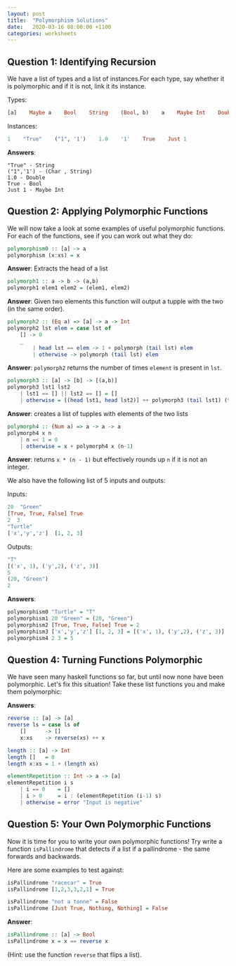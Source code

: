 ```yaml
---
layout: post
title:  "Polymorphism Solutions"
date:   2020-03-16 08:00:00 +1100
categories: worksheets
---
```



## Question 1: Identifying Recursion

We have a list of types and a list of instances.For each type, say whether it is polymorphic and if it is not, link it its instance.

Types:
```haskell
[a]    Maybe a    Bool    String    (Bool, b)    a    Maybe Int    Double    Char    Int    (String, Char)
```

Instances:
```haskell
1    "True"    ("1", '1')    1.0    '1'    True    Just 1
```

__Answers__: 
```
"True" - String 
("1",'1') - (Char , String) 
1.0 - Double 
True - Bool
Just 1 - Maybe Int
```


## Question 2: Applying Polymorphic Functions

We will now take a look at some examples of useful polymorphic functions. For each of the functions, see if you can work out what they do:

```haskell
polymorphism0 :: [a] -> a
polymorphism (x:xs) = x
```
__Answer__: Extracts the head of a list

```haskell
polymorph1 :: a -> b -> (a,b)
polymorph1 elem1 elem2 = (elem1, elem2)
```
__Answer__: Given two elements this function will output a tupple with the two (in the same order).

```haskell
polymorph2 :: (Eq a) => [a] -> a -> Int
polymorph2 lst elem = case lst of 
    [] -> 0
    _
        | head lst == elem -> 1 + polymorph (tail lst) elem
        | otherwise -> polymorph (tail lst) elem
```
__Answer__: ```polymorph2``` returns the number of times ```element``` is present in ```lst```.

```haskell
polymorph3 :: [a] -> [b] -> [(a,b)]
polymorph3 lst1 lst2 
    | lst1 == [] || lst2 == [] = []
    | otherwise = [(head lst1, head lst2)] ++ polymorph3 (tail lst1) (tail lst2)
```
__Answer__: creates a list of tupples with elements of the two lists 

```haskell
polymorph4 :: (Num a) => a -> a -> a
polymorph4 x n
    | n =< 1 = 0
    | otherwise = x + polymorph4 x (n-1)
```
__Answer__: returns ```x * (n - 1)``` but effectively rounds up ```n``` if it is not an integer.

We also have the following list of 5 inputs and outputs:

Inputs:
```haskell
20  "Green"
[True, True, False] True
2  3
"Turtle"
['x','y','z']  [1, 2, 3]
```

Outputs:
```haskell
"T"
[('x', 1), ('y',2), ('z', 3)]
5
(20, "Green")
2
```

__Answers__:
```haskell
polymorphism0 "Turtle" = "T"
polymorphism1 20 "Green" = (20, "Green")
polymorphism2 [True, True, False] True = 2
polymorphism3 ['x','y','z'] [1, 2, 3] = [('x', 1), ('y',2), ('z', 3)]
polymorphism4 2 3 = 5
```


## Question 4: Turning Functions Polymorphic

We have seen many haskell functions so far, but until now none have been polymorphic. Let's fix this situation! Take these list functions you and make them polymorphic:

__Answers__:

```haskell
reverse :: [a] -> [a]  
reverse ls = case ls of  
    []      -> []  
    x:xs    -> reverse(xs) ++ x
```

```haskell
length :: [a] -> Int
length []   = 0
length x:xs = 1 + (length xs)
```

```haskell
elementRepetition :: Int -> a -> [a]  
elementRepetition i s
    | i == 0    = []
    | i > 0     = i : (elementRepetition (i-1) s)
    | otherwise = error "Input is negative"
```


## Question 5: Your Own Polymorphic Functions

Now it is time for you to write your own polymorphic functions! Try write a function ```isPallindrome``` that detects if a list if a pallindrome - the same forwards and backwards.

Here are some examples to test against:

```haskell
isPallindrome "racecar" = True
isPallindrome [1,2,3,3,2,1] = True

isPallindrome "not a tonne" = False
isPallindrome [Just True, Nothing, Nothing] = False
```
__Answer__:
```haskell
isPallindrome :: [a] -> Bool 
isPallindrome x = x == reverse x 
```
(Hint: use the function ```reverse``` that flips a list).